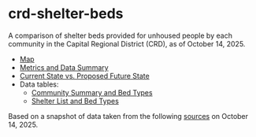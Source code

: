 # crd-shelter-beds
A comparison of shelter beds provided for unhoused people by each community in the Capital Regional District (CRD), as of October 14, 2025.
  * [Map](https://bcdatavis.github.io/crd-shelter-beds/index.html)
  * [Metrics and Data Summary](https://github.com/bcdatavis/crd-shelter-beds/blob/main/metrics.md)
  * [Current State vs. Proposed Future State](https://github.com/bcdatavis/crd-shelter-beds/blob/main/proposed_future_state.md)
  * Data tables:
    * [Community Summary and Bed Types](https://github.com/bcdatavis/crd-shelter-beds/blob/main/data/crd_shelter_bed_counts.csv)
    * [Shelter List and Bed Types](https://github.com/bcdatavis/crd-shelter-beds/blob/main/data/shelter_list.csv)

Based on a snapshot of data taken from the following [sources](https://github.com/bcdatavis/crd-shelter-beds/blob/main/data-sources.md) on October 14, 2025.
